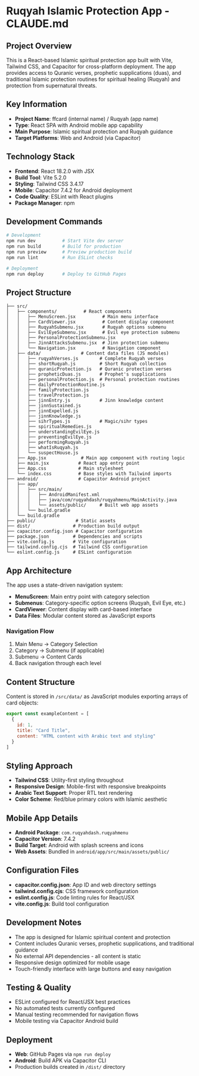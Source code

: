 # Ruqyah Islamic Protection App - CLAUDE.md

## Project Overview
This is a React-based Islamic spiritual protection app built with Vite, Tailwind CSS, and Capacitor for cross-platform deployment. The app provides access to Quranic verses, prophetic supplications (duas), and traditional Islamic protection routines for spiritual healing (Ruqyah) and protection from supernatural threats.

## Key Information
- **Project Name**: ffcard (internal name) / Ruqyah (app name)
- **Type**: React SPA with Android mobile app capability
- **Main Purpose**: Islamic spiritual protection and Ruqyah guidance
- **Target Platforms**: Web and Android (via Capacitor)

## Technology Stack
- **Frontend**: React 18.2.0 with JSX
- **Build Tool**: Vite 5.2.0
- **Styling**: Tailwind CSS 3.4.17
- **Mobile**: Capacitor 7.4.2 for Android deployment
- **Code Quality**: ESLint with React plugins
- **Package Manager**: npm

## Development Commands
```bash
# Development
npm run dev          # Start Vite dev server
npm run build        # Build for production
npm run preview      # Preview production build
npm run lint         # Run ESLint checks

# Deployment
npm run deploy       # Deploy to GitHub Pages
```

## Project Structure
```
├── src/
│   ├── components/          # React components
│   │   ├── MenuScreen.jsx          # Main menu interface
│   │   ├── CardViewer.jsx          # Content display component
│   │   ├── RuqyahSubmenu.jsx       # Ruqyah options submenu
│   │   ├── EvilEyeSubmenu.jsx      # Evil eye protection submenu
│   │   ├── PersonalProtectionSubmenu.jsx
│   │   ├── JinnAttacksSubmenu.jsx  # Jinn protection submenu
│   │   └── Navigation.jsx          # Navigation component
│   ├── data/               # Content data files (JS modules)
│   │   ├── ruqyahVerses.js        # Complete Ruqyah verses
│   │   ├── shortRuqyah.js         # Short Ruqyah collection
│   │   ├── quranicProtection.js   # Quranic protection verses
│   │   ├── propheticDuas.js       # Prophet's supplications
│   │   ├── personalProtection.js  # Personal protection routines
│   │   ├── dailyProtectionRoutine.js
│   │   ├── familyProtection.js
│   │   ├── travelProtection.js
│   │   ├── jinnEntry.js           # Jinn knowledge content
│   │   ├── jinnSustained.js
│   │   ├── jinnExpelled.js
│   │   ├── jinnKnowledge.js
│   │   ├── sihrTypes.js           # Magic/sihr types
│   │   ├── spiritualRemedies.js
│   │   ├── understandingEvilEye.js
│   │   ├── preventingEvilEye.js
│   │   ├── performingRuqyah.js
│   │   ├── whatIsRuqyah.js
│   │   └── suspectHouse.js
│   ├── App.jsx             # Main app component with routing logic
│   ├── main.jsx           # React app entry point
│   ├── App.css            # Main stylesheet
│   └── index.css          # Base styles with Tailwind imports
├── android/               # Capacitor Android project
│   ├── app/
│   │   ├── src/main/
│   │   │   ├── AndroidManifest.xml
│   │   │   ├── java/com/ruqyahdash/ruqyahmenu/MainActivity.java
│   │   │   └── assets/public/     # Built web app assets
│   │   └── build.gradle
│   └── build.gradle
├── public/               # Static assets
├── dist/                # Production build output
├── capacitor.config.json # Capacitor configuration
├── package.json         # Dependencies and scripts
├── vite.config.js       # Vite configuration
├── tailwind.config.cjs  # Tailwind CSS configuration
└── eslint.config.js     # ESLint configuration
```

## App Architecture
The app uses a state-driven navigation system:
- **MenuScreen**: Main entry point with category selection
- **Submenus**: Category-specific option screens (Ruqyah, Evil Eye, etc.)
- **CardViewer**: Content display with card-based interface
- **Data Files**: Modular content stored as JavaScript exports

### Navigation Flow
1. Main Menu → Category Selection
2. Category → Submenu (if applicable) 
3. Submenu → Content Cards
4. Back navigation through each level

## Content Structure
Content is stored in `/src/data/` as JavaScript modules exporting arrays of card objects:
```javascript
export const exampleContent = [
  {
    id: 1,
    title: "Card Title",
    content: "HTML content with Arabic text and styling"
  }
]
```

## Styling Approach  
- **Tailwind CSS**: Utility-first styling throughout
- **Responsive Design**: Mobile-first with responsive breakpoints
- **Arabic Text Support**: Proper RTL text rendering
- **Color Scheme**: Red/blue primary colors with Islamic aesthetic

## Mobile App Details
- **Android Package**: `com.ruqyahdash.ruqyahmenu`
- **Capacitor Version**: 7.4.2
- **Build Target**: Android with splash screens and icons
- **Web Assets**: Bundled in `android/app/src/main/assets/public/`

## Configuration Files
- **capacitor.config.json**: App ID and web directory settings
- **tailwind.config.cjs**: CSS framework configuration
- **eslint.config.js**: Code linting rules for React/JSX
- **vite.config.js**: Build tool configuration

## Development Notes
- The app is designed for Islamic spiritual content and protection
- Content includes Quranic verses, prophetic supplications, and traditional guidance
- No external API dependencies - all content is static
- Responsive design optimized for mobile usage
- Touch-friendly interface with large buttons and easy navigation

## Testing & Quality
- ESLint configured for React/JSX best practices
- No automated tests currently configured
- Manual testing recommended for navigation flows
- Mobile testing via Capacitor Android build

## Deployment
- **Web**: GitHub Pages via `npm run deploy`
- **Android**: Build APK via Capacitor CLI
- Production builds created in `/dist/` directory